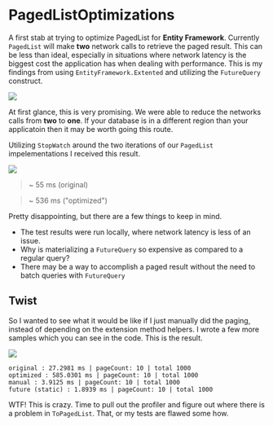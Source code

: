 # PagedListOptimizations

A first stab at trying to optimize PagedList for **Entity Framework**. Currently `PagedList` will make **two** network calls to retrieve the paged result. This can be less than ideal, especially in situations where network latency is the biggest cost the application has when dealing with performance. This is my findings from using `EntityFramework.Extented` and utilizing the `FutureQuery` construct.

![](https://www.evernote.com/l/AA9PcZfUtSBB6KPd66rjji4TX04iRWsoxwkB/image.png)

At first glance, this is very promising. We were able to reduce the networks calls from **two** to **one**. If your database is in a different region than your applicatoin then it may be worth going this route. 

Utilizing `StopWatch` around the two iterations of our `PagedList` impelementations I received this result.

![](https://www.evernote.com/l/AA8hX49oYkZHd54SJh6J7vljfQQIjnIkLe8B/image.png)

> ~ 55 ms (original)

> ~ 536 ms ("optimized")

Pretty disappointing, but there are a few things to keep in mind.

- The test results were run locally, where network latency is less of an issue.
- Why is materializing a `FutureQuery` so expensive as compared to a regular query?
- There may be a way to accomplish a paged result without the need to batch queries with `FutureQuery`

## Twist

So I wanted to see what it would be like if I just manually did the paging, instead of depending on the extension method helpers. I wrote a few more samples which you can see in the code. This is the result.

![](https://www.evernote.com/l/AA-DQecQhL5FrJ8YXdXeeYygqYV24-9EvtMB/image.png)

```
original : 27.2981 ms | pageCount: 10 | total 1000
optimized : 585.0301 ms | pageCount: 10 | total 1000
manual : 3.9125 ms | pageCount: 10 | total 1000
future (static) : 1.8939 ms | pageCount: 10 | total 1000
```

WTF! This is crazy. Time to pull out the profiler and figure out where there is a problem in `ToPagedList`. That, or my tests are flawed some how.